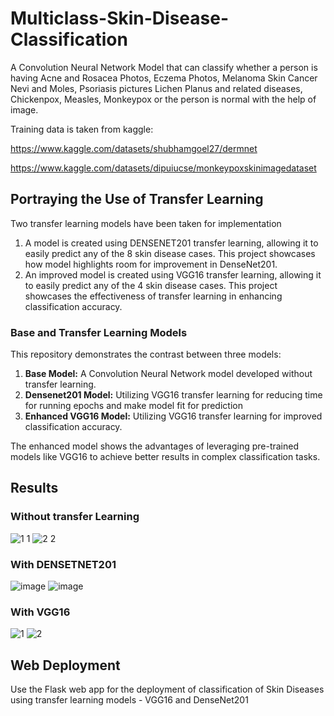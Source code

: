 # Multiclass-Skin-Disease-Classification
A Convolution Neural Network Model that can classify whether a person is having Acne and Rosacea Photos, Eczema Photos, Melanoma Skin Cancer Nevi and Moles, Psoriasis pictures Lichen Planus and related diseases, Chickenpox, Measles, Monkeypox or the person is normal with the help of image.

Training data is taken from kaggle:

https://www.kaggle.com/datasets/shubhamgoel27/dermnet

https://www.kaggle.com/datasets/dipuiucse/monkeypoxskinimagedataset

## Portraying the Use of Transfer Learning
Two transfer learning models have been taken for implementation
1) A model is created using DENSENET201 transfer learning, allowing it to easily predict any of the 8 skin disease cases. This project showcases how model highlights room for improvement in DenseNet201.
2) An improved model is created using VGG16 transfer learning, allowing it to easily predict any of the 4 skin disease cases. This project showcases the effectiveness of transfer learning in enhancing classification accuracy.

### Base and Transfer Learning Models
This repository demonstrates the contrast between three models:

1. **Base Model:** A Convolution Neural Network model developed without transfer learning.
2. **Densenet201 Model:** Utilizing VGG16 transfer learning for reducing time for running epochs and make model fit for prediction
3. **Enhanced VGG16 Model:** Utilizing VGG16 transfer learning for improved classification accuracy.

The enhanced model shows the advantages of leveraging pre-trained models like VGG16 to achieve better results in complex classification tasks.

## Results
### Without transfer Learning
![1 1](https://github.com/AkshatJain20092002/Skin-Disease-Classification/assets/106154057/065d3518-2e40-4dee-b5ce-5bd7fc70461b)
![2 2](https://github.com/AkshatJain20092002/Skin-Disease-Classification/assets/106154057/c77f3700-24f9-4b36-923e-5c0238957630)

### With DENSETNET201
![image](https://github.com/AkshatJain20092002/Skin-Disease-Classification/assets/106154057/cab4523d-ac79-4393-909b-82e99d50910e)
![image](https://github.com/AkshatJain20092002/Skin-Disease-Classification/assets/106154057/e202f777-dbcd-4380-b684-bfc9e05062b9)

### With VGG16
![1](https://github.com/AkshatJain20092002/Skin-Disease-Classification/assets/106154057/36da59c0-abd8-49c5-a628-37d055da5938)
![2](https://github.com/AkshatJain20092002/Skin-Disease-Classification/assets/106154057/7c50e56a-4352-4221-9b7d-0e55062a7e39)

## Web Deployment
Use the Flask web app for the deployment of classification of Skin Diseases using transfer learning models - VGG16 and DenseNet201
